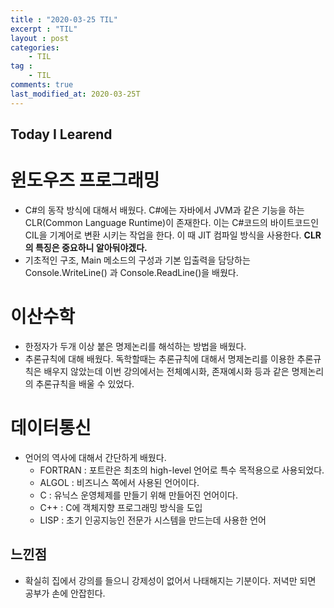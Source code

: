 ```yaml
---
title : "2020-03-25 TIL"
excerpt : "TIL"
layout : post
categories:
    - TIL
tag :
    - TIL
comments: true
last_modified_at: 2020-03-25T
---
```





## Today I Learend  
# 윈도우즈 프로그래밍
* C#의 동작 방식에 대해서 배웠다. C#에는 자바에서 JVM과 같은 기능을 하는 CLR(Common Language Runtime)이 존재한다. 이는 C#코드의 바이트코드인 CIL을 기계어로 변환 시키는 작업을 한다. 이 때 JIT 컴파일 방식을 사용한다. **CLR의 특징은 중요하니 알아둬야겠다.**
* 기초적인 구조, Main 메소드의 구성과 기본 입출력을 담당하는 Console.WriteLine() 과 Console.ReadLine()을 배웠다.

# 이산수학
* 한정자가 두개 이상 붙은 명제논리를 해석하는 방법을 배웠다.
* 추론규칙에 대해 배웠다. 독학할때는 추론규칙에 대해서 명제논리를 이용한 추론규칙은 배우지 않았는데 이번 강의에서는 전체예시화, 존재예시화 등과 같은 명제논리의 추론규칙을 배울 수 있었다.

# 데이터통신 
* 언어의 역사에 대해서 간단하게 배웠다.
    * FORTRAN : 포트란은 최초의 high-level 언어로 특수 목적용으로 사용되었다.
    * ALGOL : 비즈니스 쪽에서 사용된 언어이다.
    * C : 유닉스 운영체제를 만들기 위해 만들어진 언어이다.
    * C++ : C에 객체지향 프로그래밍 방식을 도입
    * LISP : 초기 인공지능인 전문가 시스템을 만드는데 사용한 언어

## 느낀점
* 확실히 집에서 강의를 들으니 강제성이 없어서 나태해지는 기분이다. 저녁만 되면 공부가 손에 안잡힌다.